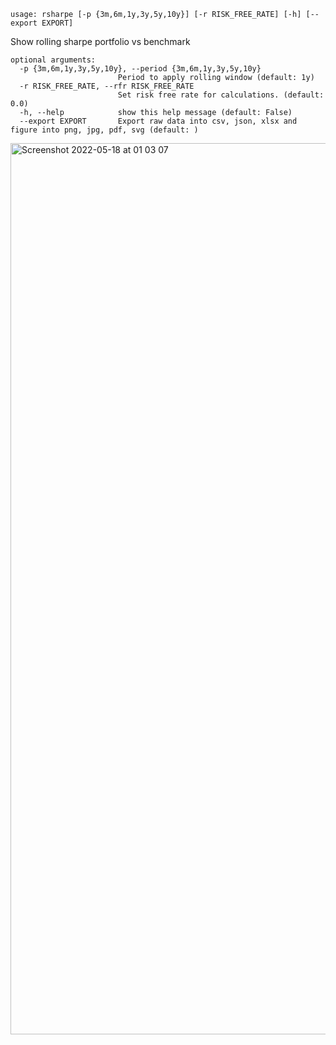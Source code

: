 ```
usage: rsharpe [-p {3m,6m,1y,3y,5y,10y}] [-r RISK_FREE_RATE] [-h] [--export EXPORT]
```

Show rolling sharpe portfolio vs benchmark

```
optional arguments:
  -p {3m,6m,1y,3y,5y,10y}, --period {3m,6m,1y,3y,5y,10y}
                        Period to apply rolling window (default: 1y)
  -r RISK_FREE_RATE, --rfr RISK_FREE_RATE
                        Set risk free rate for calculations. (default: 0.0)
  -h, --help            show this help message (default: False)
  --export EXPORT       Export raw data into csv, json, xlsx and figure into png, jpg, pdf, svg (default: )
```

<img width="1426" alt="Screenshot 2022-05-18 at 01 03 07" src="https://user-images.githubusercontent.com/25267873/168931347-7f20a9a9-971b-4bf3-94d4-bd33f83c082d.png"/>
